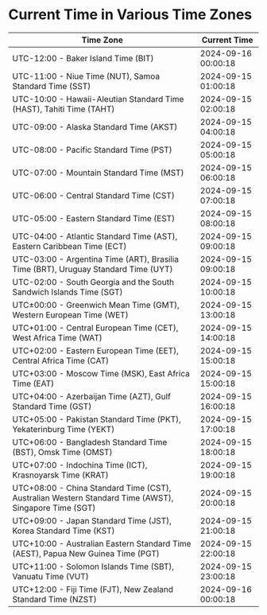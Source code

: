 # Current Time in Various Time Zones

| Time Zone | Current Time |
|-----------|--------------|
| UTC-12:00 - Baker Island Time (BIT) | 2024-09-16 00:00:18 |
| UTC-11:00 - Niue Time (NUT), Samoa Standard Time (SST) | 2024-09-15 01:00:18 |
| UTC-10:00 - Hawaii-Aleutian Standard Time (HAST), Tahiti Time (TAHT) | 2024-09-15 02:00:18 |
| UTC-09:00 - Alaska Standard Time (AKST) | 2024-09-15 04:00:18 |
| UTC-08:00 - Pacific Standard Time (PST) | 2024-09-15 05:00:18 |
| UTC-07:00 - Mountain Standard Time (MST) | 2024-09-15 06:00:18 |
| UTC-06:00 - Central Standard Time (CST) | 2024-09-15 07:00:18 |
| UTC-05:00 - Eastern Standard Time (EST) | 2024-09-15 08:00:18 |
| UTC-04:00 - Atlantic Standard Time (AST), Eastern Caribbean Time (ECT) | 2024-09-15 09:00:18 |
| UTC-03:00 - Argentina Time (ART), Brasília Time (BRT), Uruguay Standard Time (UYT) | 2024-09-15 09:00:18 |
| UTC-02:00 - South Georgia and the South Sandwich Islands Time (SGT) | 2024-09-15 10:00:18 |
| UTC±00:00 - Greenwich Mean Time (GMT), Western European Time (WET) | 2024-09-15 13:00:18 |
| UTC+01:00 - Central European Time (CET), West Africa Time (WAT) | 2024-09-15 14:00:18 |
| UTC+02:00 - Eastern European Time (EET), Central Africa Time (CAT) | 2024-09-15 15:00:18 |
| UTC+03:00 - Moscow Time (MSK), East Africa Time (EAT) | 2024-09-15 15:00:18 |
| UTC+04:00 - Azerbaijan Time (AZT), Gulf Standard Time (GST) | 2024-09-15 16:00:18 |
| UTC+05:00 - Pakistan Standard Time (PKT), Yekaterinburg Time (YEKT) | 2024-09-15 17:00:18 |
| UTC+06:00 - Bangladesh Standard Time (BST), Omsk Time (OMST) | 2024-09-15 18:00:18 |
| UTC+07:00 - Indochina Time (ICT), Krasnoyarsk Time (KRAT) | 2024-09-15 19:00:18 |
| UTC+08:00 - China Standard Time (CST), Australian Western Standard Time (AWST), Singapore Time (SGT) | 2024-09-15 20:00:18 |
| UTC+09:00 - Japan Standard Time (JST), Korea Standard Time (KST) | 2024-09-15 21:00:18 |
| UTC+10:00 - Australian Eastern Standard Time (AEST), Papua New Guinea Time (PGT) | 2024-09-15 22:00:18 |
| UTC+11:00 - Solomon Islands Time (SBT), Vanuatu Time (VUT) | 2024-09-15 23:00:18 |
| UTC+12:00 - Fiji Time (FJT), New Zealand Standard Time (NZST) | 2024-09-16 00:00:18 |
